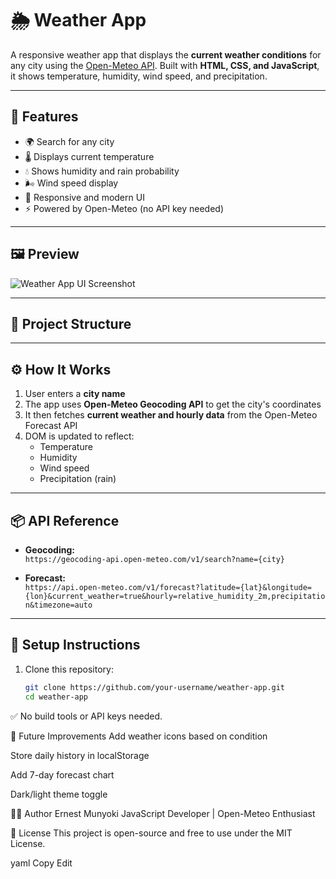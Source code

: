 # 🌦️ Weather App

A responsive weather app that displays the **current weather conditions** for any city using the [Open-Meteo API](https://open-meteo.com/). Built with **HTML, CSS, and JavaScript**, it shows temperature, humidity, wind speed, and precipitation.

---

## 🚀 Features

- 🌍 Search for any city
- 🌡️ Displays current temperature
- 💧 Shows humidity and rain probability
- 🌬️ Wind speed display
- 📱 Responsive and modern UI
- ⚡ Powered by Open-Meteo (no API key needed)

---

## 🖼️ Preview

![Weather App UI Screenshot](./assets/preview.png)

---

## 📁 Project Structure


---

## ⚙️ How It Works

1. User enters a **city name**
2. The app uses **Open-Meteo Geocoding API** to get the city's coordinates
3. It then fetches **current weather and hourly data** from the Open-Meteo Forecast API
4. DOM is updated to reflect:
   - Temperature
   - Humidity
   - Wind speed
   - Precipitation (rain)

---

## 📦 API Reference

- **Geocoding:**  
  `https://geocoding-api.open-meteo.com/v1/search?name={city}`

- **Forecast:**  
  `https://api.open-meteo.com/v1/forecast?latitude={lat}&longitude={lon}&current_weather=true&hourly=relative_humidity_2m,precipitation&timezone=auto`

---

## 🔧 Setup Instructions

1. Clone this repository:
   ```bash
   git clone https://github.com/your-username/weather-app.git
   cd weather-app

✅ No build tools or API keys needed.

🧠 Future Improvements
 Add weather icons based on condition

 Store daily history in localStorage

 Add 7-day forecast chart

 Dark/light theme toggle

👨‍💻 Author
Ernest Munyoki
JavaScript Developer | Open-Meteo Enthusiast

📄 License
This project is open-source and free to use under the MIT License.

yaml
Copy
Edit
